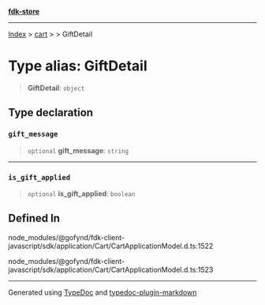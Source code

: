 [**fdk-store**](../../../README.md)
***

[Index](../../../API.md) > [cart](../../README.md) > [<internal>](../README.md) > GiftDetail

# Type alias: GiftDetail

> **GiftDetail**: `object`

## Type declaration

### `gift_message`

> `optional` **gift\_message**: `string`

***

### `is_gift_applied`

> `optional` **is\_gift\_applied**: `boolean`

## Defined In

node\_modules/@gofynd/fdk-client-javascript/sdk/application/Cart/CartApplicationModel.d.ts:1522

node\_modules/@gofynd/fdk-client-javascript/sdk/application/Cart/CartApplicationModel.d.ts:1523

***
Generated using [TypeDoc](https://typedoc.org/) and [typedoc-plugin-markdown](https://www.npmjs.com/package/typedoc-plugin-markdown)
